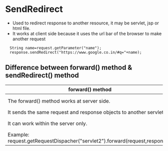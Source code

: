 
# SendRedirect

* Used to redirect response to another resource, it may be servlet, jsp or html file.
* It works at client side because it uses the url bar of the browser to make another request
```
  String name=request.getParameter("name");
  response.sendRedirect("https://www.google.co.in/#q="+name);
```
## Difference between forward() method & sendRedirect() method 

forward() method  | sendRedirect() method
------------- | -------------
The forward() method works at server side.  | The sendRedirect() method works at client side.
It sends the same request and response objects to another servlet.  | It always sends a new request.
It can work within the server only. | It can be used within and outside the server.
Example: request.getRequestDispacher("servlet2").forward(request,response); | Example: response.sendRedirect("servlet2");
